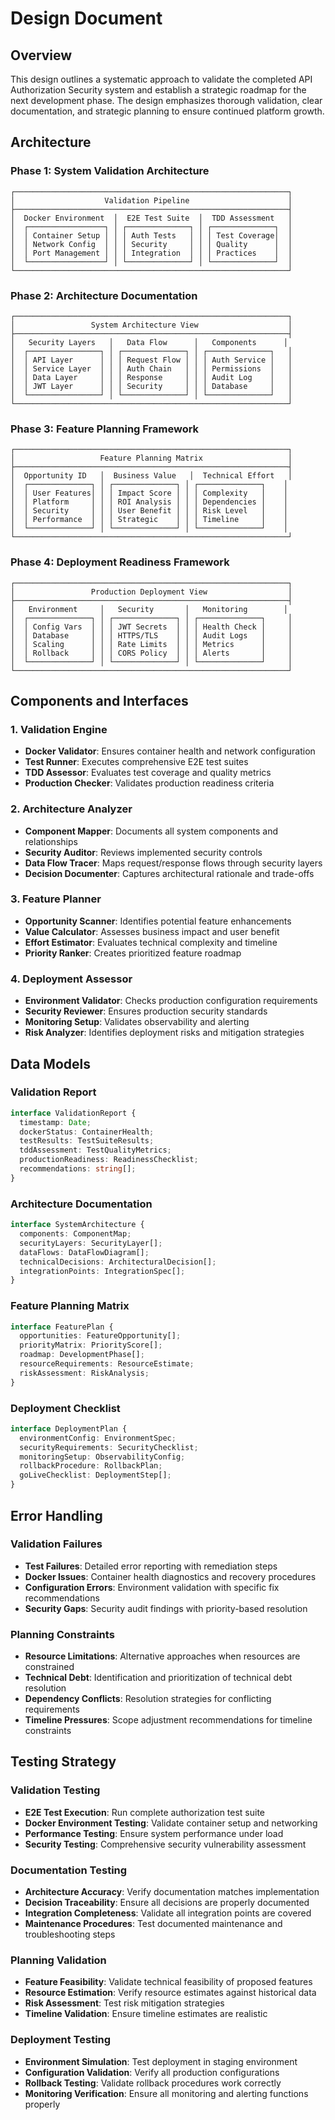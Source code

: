 # Design Document

## Overview

This design outlines a systematic approach to validate the completed API Authorization Security system and establish a strategic roadmap for the next development phase. The design emphasizes thorough validation, clear documentation, and strategic planning to ensure continued platform growth.

## Architecture

### Phase 1: System Validation Architecture
```
┌─────────────────────────────────────────────────────────────┐
│                    Validation Pipeline                      │
├─────────────────────────────────────────────────────────────┤
│  Docker Environment  │  E2E Test Suite  │  TDD Assessment   │
│  ┌─────────────────┐ │ ┌──────────────┐ │ ┌──────────────┐  │
│  │ Container Setup │ │ │ Auth Tests   │ │ │ Test Coverage│  │
│  │ Network Config  │ │ │ Security     │ │ │ Quality      │  │
│  │ Port Management │ │ │ Integration  │ │ │ Practices    │  │
│  └─────────────────┘ │ └──────────────┘ │ └──────────────┘  │
└─────────────────────────────────────────────────────────────┘
```

### Phase 2: Architecture Documentation
```
┌─────────────────────────────────────────────────────────────┐
│                 System Architecture View                    │
├─────────────────────────────────────────────────────────────┤
│   Security Layers   │   Data Flow      │   Components      │
│  ┌────────────────┐ │ ┌──────────────┐ │ ┌──────────────┐   │
│  │ API Layer      │ │ │ Request Flow │ │ │ Auth Service │   │
│  │ Service Layer  │ │ │ Auth Chain   │ │ │ Permissions  │   │
│  │ Data Layer     │ │ │ Response     │ │ │ Audit Log    │   │
│  │ JWT Layer      │ │ │ Security     │ │ │ Database     │   │
│  └────────────────┘ │ └──────────────┘ │ └──────────────┘   │
└─────────────────────────────────────────────────────────────┘
```

### Phase 3: Feature Planning Framework
```
┌─────────────────────────────────────────────────────────────┐
│                   Feature Planning Matrix                   │
├─────────────────────────────────────────────────────────────┤
│  Opportunity ID   │  Business Value   │  Technical Effort   │
│  ┌──────────────┐ │ ┌──────────────┐ │ ┌──────────────┐    │
│  │ User Features│ │ │ Impact Score │ │ │ Complexity   │    │
│  │ Platform     │ │ │ ROI Analysis │ │ │ Dependencies │    │
│  │ Security     │ │ │ User Benefit │ │ │ Risk Level   │    │
│  │ Performance  │ │ │ Strategic    │ │ │ Timeline     │    │
│  └──────────────┘ │ └──────────────┘ │ └──────────────┘    │
└─────────────────────────────────────────────────────────────┘
```

### Phase 4: Deployment Readiness Framework
```
┌─────────────────────────────────────────────────────────────┐
│                 Production Deployment View                  │
├─────────────────────────────────────────────────────────────┤
│   Environment     │   Security       │   Monitoring        │
│  ┌──────────────┐ │ ┌──────────────┐ │ ┌──────────────┐     │
│  │ Config Vars  │ │ │ JWT Secrets  │ │ │ Health Check │     │
│  │ Database     │ │ │ HTTPS/TLS    │ │ │ Audit Logs   │     │
│  │ Scaling      │ │ │ Rate Limits  │ │ │ Metrics      │     │
│  │ Rollback     │ │ │ CORS Policy  │ │ │ Alerts       │     │
│  └──────────────┘ │ └──────────────┘ │ └──────────────┘     │
└─────────────────────────────────────────────────────────────┘
```

## Components and Interfaces

### 1. Validation Engine
- **Docker Validator**: Ensures container health and network configuration
- **Test Runner**: Executes comprehensive E2E test suites
- **TDD Assessor**: Evaluates test coverage and quality metrics
- **Production Checker**: Validates production readiness criteria

### 2. Architecture Analyzer
- **Component Mapper**: Documents all system components and relationships
- **Security Auditor**: Reviews implemented security controls
- **Data Flow Tracer**: Maps request/response flows through security layers
- **Decision Documenter**: Captures architectural rationale and trade-offs

### 3. Feature Planner
- **Opportunity Scanner**: Identifies potential feature enhancements
- **Value Calculator**: Assesses business impact and user benefit
- **Effort Estimator**: Evaluates technical complexity and timeline
- **Priority Ranker**: Creates prioritized feature roadmap

### 4. Deployment Assessor
- **Environment Validator**: Checks production configuration requirements
- **Security Reviewer**: Ensures production security standards
- **Monitoring Setup**: Validates observability and alerting
- **Risk Analyzer**: Identifies deployment risks and mitigation strategies

## Data Models

### Validation Report
```typescript
interface ValidationReport {
  timestamp: Date;
  dockerStatus: ContainerHealth;
  testResults: TestSuiteResults;
  tddAssessment: TestQualityMetrics;
  productionReadiness: ReadinessChecklist;
  recommendations: string[];
}
```

### Architecture Documentation
```typescript
interface SystemArchitecture {
  components: ComponentMap;
  securityLayers: SecurityLayer[];
  dataFlows: DataFlowDiagram[];
  technicalDecisions: ArchitecturalDecision[];
  integrationPoints: IntegrationSpec[];
}
```

### Feature Planning Matrix
```typescript
interface FeaturePlan {
  opportunities: FeatureOpportunity[];
  priorityMatrix: PriorityScore[];
  roadmap: DevelopmentPhase[];
  resourceRequirements: ResourceEstimate;
  riskAssessment: RiskAnalysis;
}
```

### Deployment Checklist
```typescript
interface DeploymentPlan {
  environmentConfig: EnvironmentSpec;
  securityRequirements: SecurityChecklist;
  monitoringSetup: ObservabilityConfig;
  rollbackProcedure: RollbackPlan;
  goLiveChecklist: DeploymentStep[];
}
```

## Error Handling

### Validation Failures
- **Test Failures**: Detailed error reporting with remediation steps
- **Docker Issues**: Container health diagnostics and recovery procedures
- **Configuration Errors**: Environment validation with specific fix recommendations
- **Security Gaps**: Security audit findings with priority-based resolution

### Planning Constraints
- **Resource Limitations**: Alternative approaches when resources are constrained
- **Technical Debt**: Identification and prioritization of technical debt resolution
- **Dependency Conflicts**: Resolution strategies for conflicting requirements
- **Timeline Pressures**: Scope adjustment recommendations for timeline constraints

## Testing Strategy

### Validation Testing
- **E2E Test Execution**: Run complete authorization test suite
- **Docker Environment Testing**: Validate container setup and networking
- **Performance Testing**: Ensure system performance under load
- **Security Testing**: Comprehensive security vulnerability assessment

### Documentation Testing
- **Architecture Accuracy**: Verify documentation matches implementation
- **Decision Traceability**: Ensure all decisions are properly documented
- **Integration Completeness**: Validate all integration points are covered
- **Maintenance Procedures**: Test documented maintenance and troubleshooting steps

### Planning Validation
- **Feature Feasibility**: Validate technical feasibility of proposed features
- **Resource Estimation**: Verify resource estimates against historical data
- **Risk Assessment**: Test risk mitigation strategies
- **Timeline Validation**: Ensure timeline estimates are realistic

### Deployment Testing
- **Environment Simulation**: Test deployment in staging environment
- **Configuration Validation**: Verify all production configurations
- **Rollback Testing**: Validate rollback procedures work correctly
- **Monitoring Verification**: Ensure all monitoring and alerting functions properly